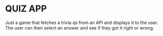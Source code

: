 # QUIZ APP

Just a game that fetches a trivia qs from an API and displays it to the user.
The user can then select an answer and see if they got it right or wrong.